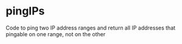 # pingIPs
Code to ping two IP address ranges and return all IP addresses that pingable on one range, not on the other
